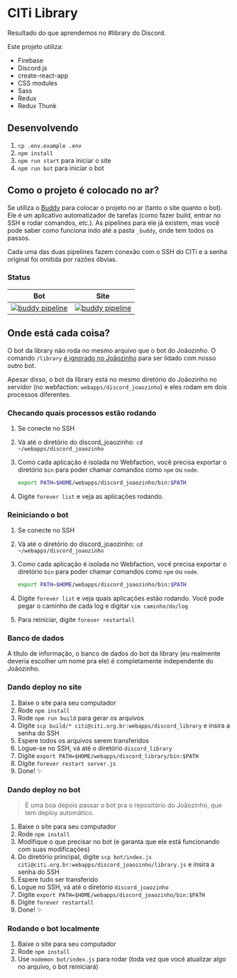 # CITi Library

Resultado do que aprendemos no #library do Discord.

Este projeto utiliza:

- Firebase
- Discord.js
- create-react-app
- CSS modules
- Sass
- Redux
- Redux Thunk

## Desenvolvendo

1. `cp .env.example .env`
1. `npm install`
1. `npm run start` para iniciar o site
1. `npm run bot` para iniciar o bot

## Como o projeto é colocado no ar?

Se utiliza o [Buddy](https://buddy.works/) para colocar o projeto no ar (tanto o site quanto o bot). Ele é um aplicativo automatizador de tarefas (como fazer build, entrar no SSH e rodar comandos, etc.). As pipelines para ele já existem, mas você pode saber como funciona indo até a pasta `_buddy`, onde tem todos os passos.

Cada uma das duas pipelines fazem conexão com o SSH do CITi e a senha original foi omitida por razões óbvias.

### Status

| Bot                                                                                                                                                                                                                                                                                   | Site                                                                                                                                                                                                                                                                                  |
| ------------------------------------------------------------------------------------------------------------------------------------------------------------------------------------------------------------------------------------------------------------------------------------- | ------------------------------------------------------------------------------------------------------------------------------------------------------------------------------------------------------------------------------------------------------------------------------------- |
| [![buddy pipeline](https://app.buddy.works/vanessafreitasb/citi-library/pipelines/pipeline/152547/badge.svg?token=743e278b5a9f501cf4d88bd593dafe3c4663b937b24d8e63b77e6716bc58d082 'buddy pipeline')](https://app.buddy.works/vanessafreitasb/citi-library/pipelines/pipeline/152547) | [![buddy pipeline](https://app.buddy.works/vanessafreitasb/citi-library/pipelines/pipeline/152546/badge.svg?token=743e278b5a9f501cf4d88bd593dafe3c4663b937b24d8e63b77e6716bc58d082 'buddy pipeline')](https://app.buddy.works/vanessafreitasb/citi-library/pipelines/pipeline/152546) |

## Onde está cada coisa?

O bot da library não roda no mesmo arquivo que o bot do Joãozinho. O comando `/library` [é ignorado no Joãozinho](https://github.com/CITi-UFPE/discord-joaozinho/blob/master/bot.js#L53) para ser lidado com nosso outro bot.

Apesar disso, o bot da library está no mesmo diretório do Joãozinho no servidor (no webfaction: `webapps/discord_joaozinho`) e eles rodam em dois processos diferentes.

### Checando quais processos estão rodando

1. Se conecte no SSH
1. Vá até o diretório do discord_joaozinho: `cd ~/webapps/discord_joaozinho`
1. Como cada aplicação é isolada no Webfaction, você precisa exportar o diretório `bin` para poder chamar comandos como `npm` ou `node`.

   ```bash
   export PATH=$HOME/webapps/discord_joaozinho/bin:$PATH
   ```

1. Digite `forever list` e veja as aplicações rodando.

### Reiniciando o bot

1. Se conecte no SSH
1. Vá até o diretório do discord_joaozinho: `cd ~/webapps/discord_joaozinho`
1. Como cada aplicação é isolada no Webfaction, você precisa exportar o diretório `bin` para poder chamar comandos como `npm` ou `node`.

   ```bash
   export PATH=$HOME/webapps/discord_joaozinho/bin:$PATH
   ```

1. Digite `forever list` e veja quais aplicações estão rodando. Você pode pegar o caminho de cada log e digitar `vim caminho/do/log`
1. Para reiniciar, digite `forever restartall`

### Banco de dados

A título de informação, o banco de dados do bot da library (eu realmente deveria escolher um nome pra ele) é completamente independente do Joãozinho.

### Dando deploy no site

1. Baixe o site para seu computador
1. Rode `npm install`
1. Rode `npm run build` para gerar os arquivos
1. Digite `scp build/* citi@citi.org.br:webapps/discord_library` e insira a senha do SSH
1. Espere todos os arquivos serem transferidos
1. Logue-se no SSH, vá até o diretório `discord_library`
1. Digite `export PATH=$HOME/webapps/discord_library/bin:$PATH`
1. Digite `forever restart server.js`
1. Done! :sparkles:

### Dando deploy no bot

> É uma boa depois passar o bot pra o repositório do Joãozinho, que tem deploy automático.

1. Baixe o site para seu computador
1. Rode `npm install`
1. Modifique o que precisar no bot (e garanta que ele está funcionando com suas modificações)
1. Do diretório principal, digite `scp bot/index.js citi@citi.org.br:webapps/discord_joaozinho/library.js` e insira a senha do SSH
1. Espere tudo ser transferido
1. Logue no SSH, vá até o diretório `discord_joaozinho`
1. Digite `export PATH=$HOME/webapps/discord_joaozinho/bin:$PATH`
1. Digite `forever restartall`
1. Done! :sparkles:

### Rodando o bot localmente

1. Baixe o site para seu computador
1. Rode `npm install`
1. Use `nodemon bot/index.js` para rodar (toda vez que você atualizar algo no arquivo, o bot reiniciará)
